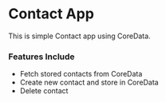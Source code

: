# Contact App
This is simple Contact app using CoreData.

### Features Include
  - Fetch stored contacts from CoreData
  - Create new contact and store in CoreData
  - Delete contact
